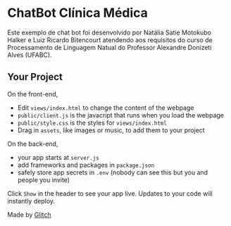 # ChatBot Clínica Médica

Este exemplo de chat bot foi desenvolvido por Natália Satie Motokubo Halker e Luiz Ricardo Bitencourt atendendo aos requisitos do curso de Processamento de Linguagem Natual do Professor Alexandre Donizeti Alves (UFABC).

## Your Project

On the front-end,

- Edit `views/index.html` to change the content of the webpage
- `public/client.js` is the javacript that runs when you load the webpage
- `public/style.css` is the styles for `views/index.html`
- Drag in `assets`, like images or music, to add them to your project

On the back-end,

- your app starts at `server.js`
- add frameworks and packages in `package.json`
- safely store app secrets in `.env` (nobody can see this but you and people you invite)

Click `Show` in the header to see your app live. Updates to your code will instantly deploy.


Made by [Glitch](https://glitch.com/)

